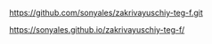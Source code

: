 https://github.com/sonyales/zakrivayuschiy-teg-f.git

https://sonyales.github.io/zakrivayuschiy-teg-f/ 